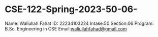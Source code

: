 # CSE-122-Spring-2023-50-06-
Name: Waliullah Fahat
ID: 22234103224
Intake:50
Section:06
Program: B.Sc. Engineering in CSE
Email:waliullahfahad@gmail.com

